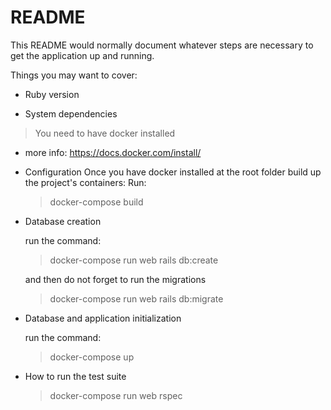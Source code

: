 # README

This README would normally document whatever steps are necessary to get the
application up and running.

Things you may want to cover:

* Ruby version

* System dependencies

> You need to have docker installed
 - more info: https://docs.docker.com/install/

* Configuration
  Once you have docker installed at the root folder build up the project's containers:
  Run:
  > docker-compose build

* Database creation

  run the command:

  > docker-compose run web rails db:create

  and then do not forget to run the migrations

  > docker-compose run web rails db:migrate

* Database and application initialization

  run the command:

  > docker-compose up

* How to run the test suite

  > docker-compose run web rspec
